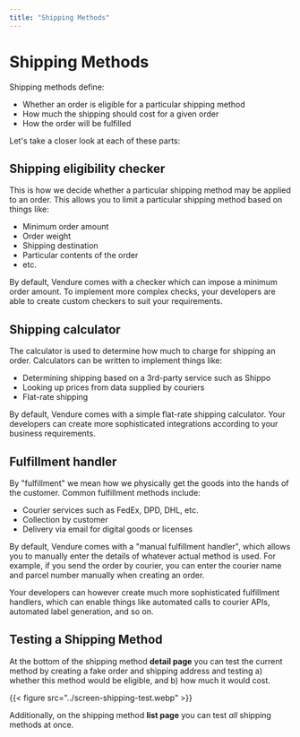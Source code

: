 ```yaml
---
title: "Shipping Methods"
---
```


# Shipping Methods

Shipping methods define:

* Whether an order is eligible for a particular shipping method
* How much the shipping should cost for a given order
* How the order will be fulfilled

Let's take a closer look at each of these parts:

## Shipping eligibility checker

This is how we decide whether a particular shipping method may be applied to an order. This allows you to limit a particular shipping method based on things like:

* Minimum order amount
* Order weight
* Shipping destination
* Particular contents of the order
* etc.

By default, Vendure comes with a checker which can impose a minimum order amount. To implement more complex checks, your developers are able to create custom checkers to suit your requirements.

## Shipping calculator

The calculator is used to determine how much to charge for shipping an order. Calculators can be written to implement things like:

* Determining shipping based on a 3rd-party service such as Shippo
* Looking up prices from data supplied by couriers
* Flat-rate shipping

By default, Vendure comes with a simple flat-rate shipping calculator. Your developers can create more sophisticated integrations according to your business requirements.

## Fulfillment handler

By "fulfillment" we mean how we physically get the goods into the hands of the customer. Common fulfillment methods include:

* Courier services such as FedEx, DPD, DHL, etc.
* Collection by customer
* Delivery via email for digital goods or licenses

By default, Vendure comes with a "manual fulfillment handler", which allows you to manually enter the details of whatever actual method is used. For example, if you send the order by courier, you can enter the courier name and parcel number manually when creating an order.

Your developers can however create much more sophisticated fulfillment handlers, which can enable things like automated calls to courier APIs, automated label generation, and so on.

## Testing a Shipping Method

At the bottom of the shipping method **detail page** you can test the current method by creating a fake order and shipping address and testing a) whether this method would be eligible, and b) how much it would cost.

{{< figure src="../screen-shipping-test.webp" >}}

Additionally, on the shipping method **list page** you can test _all_ shipping methods at once.
